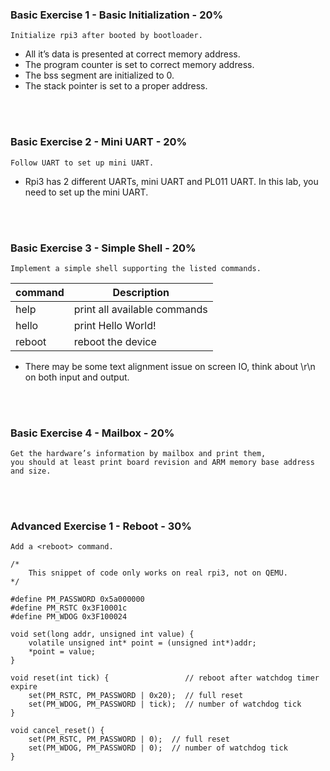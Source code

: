 ### Basic Exercise 1 - Basic Initialization - 20%

    Initialize rpi3 after booted by bootloader.

- All it’s data is presented at correct memory address.
- The program counter is set to correct memory address.
- The bss segment are initialized to 0.
- The stack pointer is set to a proper address.  

<br/><br/>

### Basic Exercise 2 - Mini UART - 20%

    Follow UART to set up mini UART.

- Rpi3 has 2 different UARTs, mini UART and PL011 UART. In this lab, you need to set up the mini UART.

<br/><br/>

### Basic Exercise 3 - Simple Shell - 20%

    Implement a simple shell supporting the listed commands.

| command   | Description                       |
|-----------|-----------------------------------|
| help      | print all available commands      |
| hello     | print Hello World!                |
| reboot    | reboot the device                 |

- There may be some text alignment issue on screen IO, think about \r\n on both input and output.

<br/><br/>

### Basic Exercise 4 - Mailbox - 20%

    Get the hardware’s information by mailbox and print them, 
    you should at least print board revision and ARM memory base address and size.

<br/><br/>

### Advanced Exercise 1 - Reboot - 30%

    Add a <reboot> command.


```
/* 
    This snippet of code only works on real rpi3, not on QEMU. 
*/

#define PM_PASSWORD 0x5a000000
#define PM_RSTC 0x3F10001c
#define PM_WDOG 0x3F100024

void set(long addr, unsigned int value) {
    volatile unsigned int* point = (unsigned int*)addr;
    *point = value;
}

void reset(int tick) {                 // reboot after watchdog timer expire
    set(PM_RSTC, PM_PASSWORD | 0x20);  // full reset
    set(PM_WDOG, PM_PASSWORD | tick);  // number of watchdog tick
}

void cancel_reset() {
    set(PM_RSTC, PM_PASSWORD | 0);  // full reset
    set(PM_WDOG, PM_PASSWORD | 0);  // number of watchdog tick
}
```